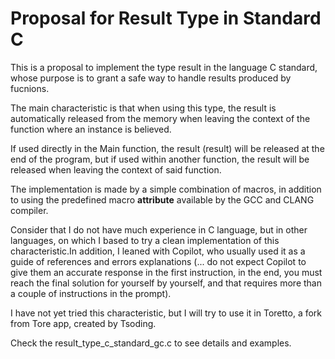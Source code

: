 # Proposal for Result Type in Standard C

This is a proposal to implement the type result in the language C standard, whose purpose is to grant a safe way to handle results produced by fucnions.

The main characteristic is that when using this type, the result is automatically released from the memory when leaving the context of the function where an instance is believed.

If used directly in the Main function, the result (result) will be released at the end of the program, but if used within another function, the result will be released when leaving the context of said function.

The implementation is made by a simple combination of macros, in addition to using the predefined macro __attribute__ available by the GCC and CLANG compiler.

Consider that I do not have much experience in C language, but in other languages, on which I based to try a clean implementation of this characteristic.In addition, I leaned with Copilot, who usually used it as a guide of references and errors explanations (... do not expect Copilot to give them an accurate response in the first instruction, in the end, you must reach the final solution for yourself by yourself, and that requires more than a couple of instructions in the prompt).

I have not yet tried this characteristic, but I will try to use it in Toretto, a fork from Tore app, created by Tsoding.

Check the result_type_c_standard_gc.c to see details and examples.